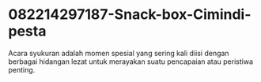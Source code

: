 # 082214297187-Snack-box-Cimindi-pesta
Acara syukuran adalah momen spesial yang sering kali diisi dengan berbagai hidangan lezat untuk merayakan suatu pencapaian atau peristiwa penting.
